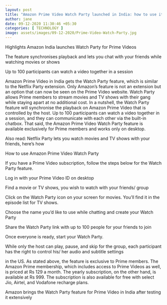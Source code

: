 ```yaml
---
layout: post
title: "Amazon Prime Video Watch Party launched in India: how to use it"
author: jane 
date: 09-12-2020 11:30:46 +05:30 
categories: [ TECHNOLOGY ] 
image: assets/images/09-12-2020/Prime-Video-Watch-Party.jpg
---
```

Highlights Amazon India launches Watch Party for Prime Videos

The feature synchronises playback and lets you chat with your friends while watching movies or shows

Up to 100 participants can watch a video together in a session

Amazon Prime Video in India gets the Watch Party feature, which is similar to the Netflix Party extension. Only Amazon’s feature is not an extension but an option that can now be seen on the Prime Video website. Watch Party allows Prime members to stream movies and TV shows with their gang while staying apart at no additional cost. In a nutshell, the Watch Party feature will synchronise the playback on Amazon Prime Video that is controlled by the host. Up to 100 participants can watch a video together in a session, and they can communicate with each other via the built-in chatbox. That said, the Amazon Prime Video Watch Party feature is available exclusively for Prime members and works only on desktop.

Also read: Netflix Party lets you watch movies and TV shows with your friends, here’s how

How to use Amazon Prime Video Watch Party

If you have a Prime Video subscription, follow the steps below for the Watch Party feature.

Log in with your Prime Video ID on desktop

Find a movie or TV shows, you wish to watch with your friends/ group

Click on the Watch Party icon on your screen for movies. You’ll find it in the episode list for TV shows.

Choose the name you’d like to use while chatting and create your Watch Party

Share the Watch Party link with up to 100 people for your friends to join

Once everyone is ready, start your Watch Party.

While only the host can play, pause, and skip for the group, each participant has the right to control his/ her audio and subtitle settings

in the US. As stated above, the feature is exclusive to Prime members. The Amazon Prime membership, which includes access to Prime Videos as well, is priced at Rs 129 a month. The yearly subscription, on the other hand, is available at Rs 999. The subscription is also available for free with select Jio, Airtel, and Vodafone recharge plans.

Amazon brings the Watch Party feature for Prime Video in India after testing it extensively